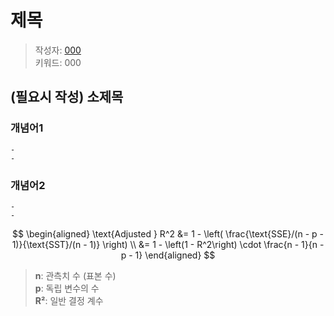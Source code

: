 # 제목
> 작성자: [000](github.com/id)   
> 키워드: 000

## (필요시 작성) 소제목

### **개념어1**
    -
    - 

### **개념어2**
    - 
    - 

$$
\begin{aligned}
\text{Adjusted } R^2 &= 1 - \left( \frac{\text{SSE}/(n - p - 1)}{\text{SST}/(n - 1)} \right) \\
&= 1 - \left(1 - R^2\right) \cdot \frac{n - 1}{n - p - 1}
\end{aligned}
$$

> **n**: 관측치 수 (표본 수)   
> **p**: 독립 변수의 수  
> **R²**: 일반 결정 계수  

